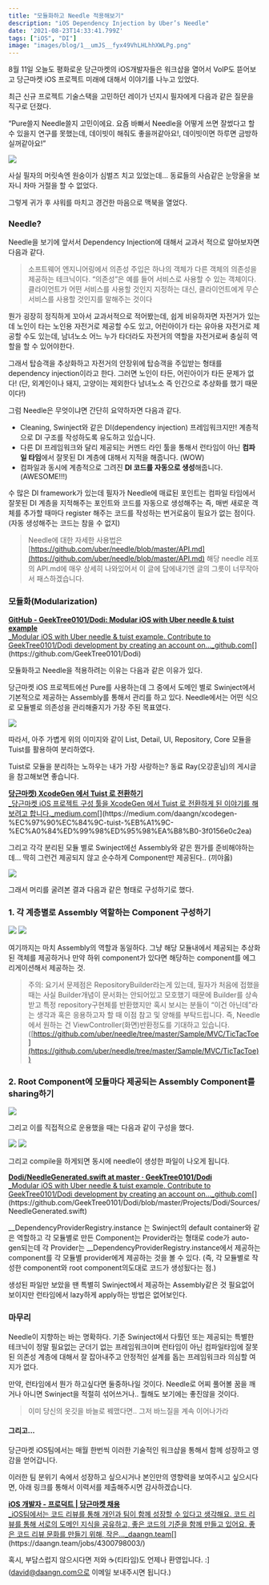 ```yaml
---
title: "모듈화하고 Needle 적용해보기"
description: "iOS Dependency Injection by Uber’s Needle"
date: '2021-08-23T14:33:41.799Z'
tags: ["iOS", "DI"]
image: "images/blog/1__umJS__fyx49VhLHLhhXWLPg.png"
---
```


8월 11일 오늘도 평화로운 당근마켓의 iOS개발자들은 워크샵을 열어서 VoIP도 뜯어보고 당근마켓 iOS 프로젝트 미래에 대해서 이야기를 나누고 있었다.

최근 신규 프로젝트 기술스택을 고민하던 레이가 넌지시 필자에게 다음과 같은 질문을 직구로 던졌다.

“Pure쓸지 Needle쓸지 고민이에요. 요즘 바빠서 Needle을 어떻게 쓰면 잘썼다고 할 수 있을지 연구를 못했는데, 데이빗이 해줘도 좋을꺼같아요!, 데이빗이면 하루면 금방하실꺼같아요!”

![](/images/blog/0__qUyfEQMR__mhTCuaL.jpg)

사실 필자의 머릿속엔 원숭이가 심벌즈 치고 있었는데… 동료들의 사슴같은 눈망울을 보자니 차마 거절을 할 수 없었다.

그렇게 귀가 후 샤워를 마치고 경건한 마음으로 맥북을 열었다.

### Needle?

Needle을 보기에 앞서서 Dependency Injection에 대해서 교과서 적으로 알아보자면 다음과 같다.

> 소프트웨어 엔지니어링에서 의존성 주입은 하나의 객체가 다른 객체의 의존성을 제공하는 테크닉이다. “의존성”은 예를 들어 서비스로 사용할 수 있는 객체이다. 클라이언트가 어떤 서비스를 사용할 것인지 지정하는 대신, 클라이언트에게 무슨 서비스를 사용할 것인지를 말해주는 것이다

뭔가 굉장히 정직하게 꼬아서 교과서적으로 적어봤는데, 쉽게 비유하자면 자전거가 있는데 노인이 타는 노인용 자전거로 제공할 수도 있고, 어린아이가 타는 유아용 자전거로 제공할 수도 있는데, 남녀노소 어느 누가 타더라도 자전거의 역할을 자전거로써 충실히 역할을 할 수 있어야한다.

그래서 탑승객을 추상화하고 자전거의 안장위에 탑승객을 주입받는 형태를 dependency injection이라고 한다. 그러면 노인이 타든, 어린아이가 타든 문제가 없다! (단, 외계인이나 돼지, 고양이는 제외한다 남녀노소 즉 인간으로 추상화를 했기 때문이다!)

그럼 Needle은 무엇이냐면 간단히 요약하자면 다음과 같다.

*   Cleaning, Swinject와 같은 DI(dependency injection) 프레임워크지만! 계층적으로 DI 구조를 작성하도록 유도하고 있습니다.
*   다른 DI 프레임워크와 달리 제공되는 커멘드 라인 툴을 통해서 런타임이 아닌 **컴파일 타임**에서 잘못된 DI 계층에 대해서 지적을 해줍니다. (WOW)
*   컴파일과 동시에 계층적으로 그려진 **DI 코드를 자동으로 생성**해줍니다. (AWESOME!!!)

수 많은 DI framework가 있는데 필자가 Needle에 매료된 포인트는 컴파일 타임에서 잘못된 DI 계층을 지적해주는 포인트와 코드를 자동으로 생성해주는 즉, 매번 새로운 객체를 추가할 때마다 register 해주는 코드를 작성하는 번거로움이 필요가 없는 점이다. (자동 생성해주는 코드는 참을 수 없지)

> Needle에 대한 자세한 사용법은 [https://github.com/uber/needle/blob/master/API.md](https://github.com/uber/needle/blob/master/API.md) 해당 needle 레포의 API.md에 매우 상세히 나와있어서 이 글에 담에내기엔 글의 그릇이 너무작아서 패스하겠습니다.

### 모듈화(Modularization)

[**GitHub - GeekTree0101/Dodi: Modular iOS with Uber needle & tuist example**  
_Modular iOS with Uber needle & tuist example. Contribute to GeekTree0101/Dodi development by creating an account on…_github.com](https://github.com/GeekTree0101/Dodi "https://github.com/GeekTree0101/Dodi")[](https://github.com/GeekTree0101/Dodi)

모듈화하고 Needle을 적용하려는 이유는 다음과 같은 이유가 있다.

당근마켓 iOS 프로젝트에선 Pure를 사용하는데 그 중에서 도메인 별로 Swinject에서 기본적으로 제공하는 Assembly를 통해서 관리를 하고 있다. Needle에서는 어떤 식으로 모듈별로 의존성을 관리해줄지가 가장 주된 목표였다.

![](/images/blog/0__a5GBMruaYoRD9uL3.png)

따라서, 아주 가볍게 위의 이미지와 같이 List, Detail, UI, Repository, Core 모듈을 Tuist를 활용하여 분리하였다.

Tuist로 모듈을 분리하는 노하우는 내가 가장 사랑하는? 동료 Ray(오강훈님)의 게시글을 참고해보면 좋습니다.

[**당근마켓) XcodeGen 에서 Tuist 로 전환하기**  
_당근마켓 iOS 프로젝트 구성 툴을 XcodeGen 에서 Tuist 로 전환하게 된 이야기를 해보려고 합니다._medium.com](https://medium.com/daangn/xcodegen-%EC%97%90%EC%84%9C-tuist-%EB%A1%9C-%EC%A0%84%ED%99%98%ED%95%98%EA%B8%B0-3f0156e0c2ea "https://medium.com/daangn/xcodegen-%EC%97%90%EC%84%9C-tuist-%EB%A1%9C-%EC%A0%84%ED%99%98%ED%95%98%EA%B8%B0-3f0156e0c2ea")[](https://medium.com/daangn/xcodegen-%EC%97%90%EC%84%9C-tuist-%EB%A1%9C-%EC%A0%84%ED%99%98%ED%95%98%EA%B8%B0-3f0156e0c2ea)

그리고 각각 분리된 모듈 별로 Swinject에선 Assembly와 같은 뭔가를 준비해야하는데… 딱히 그런건 제공되지 않고 순수하게 Component만 제공된다.. (끼야옳)

![](/images/blog/0__zyttjpcRrn__XcnZv.jpg)

그래서 머리를 굴려본 결과 다음과 같은 형태로 구성하기로 했다.

### 1\. 각 계층별로 Assembly 역할하는 Component 구성하기

![](/images/blog/1__6whNixdjczTcQerMR54r4w.png)
![](/images/blog/1__R307n5JTJXm8Vthb4CwdOA.png)

여기까지는 마치 Assembly의 역할과 동일하다. 그냥 해당 모듈내에서 제공되는 추상화된 객체를 제공하거나 만약 하위 component가 있다면 해당하는 component를 에그리게이션해서 제공하는 것.

> 주의: 요기서 문제점은 RepositoryBuilder라는게 있는데, 필자가 처음에 접했을 때는 사실 Builder개념이 문서화는 안되어있고 모호했기 때문에 Builder를 상속받고 특정 repository구현체를 반환했지만 혹시 보시는 분들이 “이건 아닌데”라는 생각과 혹은 응용하고자 할 때 이점 참고 및 양해를 부탁드립니다. 즉, Needle에서 원하는 건 ViewController(화면)반환정도를 기대하고 있습니다.([https://github.com/uber/needle/tree/master/Sample/MVC/TicTacToe](https://github.com/uber/needle/tree/master/Sample/MVC/TicTacToe))

### 2\. Root Component에 모듈마다 제공되는 Assembly Component를 sharing하기

![](/images/blog/1__Bomf__AmZwX2iMJgdCRZa7A.png)

그리고 이를 직접적으로 운용했을 때는 다음과 같이 구성을 했다.

![](/images/blog/1__umJS__fyx49VhLHLhhXWLPg.png)
![](/images/blog/1__1K6w4UiWFYeJTwwVkf__3mQ.png)

그리고 compile을 하게되면 동시에 needle이 생성한 파일이 나오게 됩니다.

[**Dodi/NeedleGenerated.swift at master · GeekTree0101/Dodi**  
_Modular iOS with Uber needle & tuist example. Contribute to GeekTree0101/Dodi development by creating an account on…_github.com](https://github.com/GeekTree0101/Dodi/blob/master/Projects/Dodi/Sources/NeedleGenerated.swift "https://github.com/GeekTree0101/Dodi/blob/master/Projects/Dodi/Sources/NeedleGenerated.swift")[](https://github.com/GeekTree0101/Dodi/blob/master/Projects/Dodi/Sources/NeedleGenerated.swift)

\_\_DependencyProviderRegistry.instance 는 Swinject의 default container와 같은 역할하고 각 모듈별로 만든 Component는 Provider라는 형태로 code가 auto-gen되는데 각 Provider는 \_\_DependencyProviderRegistry.instance에서 제공하는 component를 각 모듈별 provider에게 제공하는 것을 볼 수 있다. (즉, 각 모듈별로 작성한 component와 root component의도대로 코드가 생성됬다는 점.)

생성된 파일만 보았을 땐 특별히 Swinject에서 제공하는 Assembly같은 것 필요없어보이지만 런타임에서 lazy하게 apply하는 방법은 없어보인다.

### 마무리

Needle이 지향하는 바는 명확하다. 기준 Swinject에서 다뤘던 또는 제공되는 특별한 테크닉이 정말 필요없는 군더기 없는 프레임워크이며 런타임이 아닌 컴파일타임에 잘못된 의존성 계층에 대해서 잘 잡아내주고 안정적인 설계를 돕는 프레임워크라 의심할 여지가 없다.

만약, 런타임에서 뭔가 하고싶다면 둘중하나일 것이다. Needle로 어찌 풀어볼 꿈을 깨거나 아니면 Swinject을 적절히 섞어쓰거나.. 뭘해도 보기에는 좋진않을 것이다.

> 이미 당신의 옷깃을 바늘로 꿰맸다면.. 그저 바느질을 계속 이어나가라

#### 그리고…

당근마켓 iOS팀에서는 매월 한번씩 이러한 기술적인 워크샵을 통해서 함께 성장하고 영감을 얻어갑니다.

이러한 팀 분위기 속에서 성장하고 싶으시거나 본인만의 영향력을 보여주시고 싶으시다면, 아래 링크를 통해서 이력서를 제출해주시면 감사하겠습니다.

[**iOS 개발자 - 프로덕트 | 당근마켓 채용**  
_iOS팀에서는 코드 리뷰를 통해 개인과 팀이 함께 성장할 수 있다고 생각해요. 코드 리뷰를 통해 서로의 도메인 지식을 공유하고, 좋은 코드의 기준을 함께 만들고 있어요. 좋은 코드 리뷰 문화를 만들기 위해, 작은…_daangn.team](https://daangn.team/jobs/4300798003/ "https://daangn.team/jobs/4300798003/")[](https://daangn.team/jobs/4300798003/)

혹시, 부담스럽지 않으시다면 저와 ☕(티타임)도 언제나 환영입니다. :\] (david@daangn.com으로 이메일 보내주시면 됩니다.)